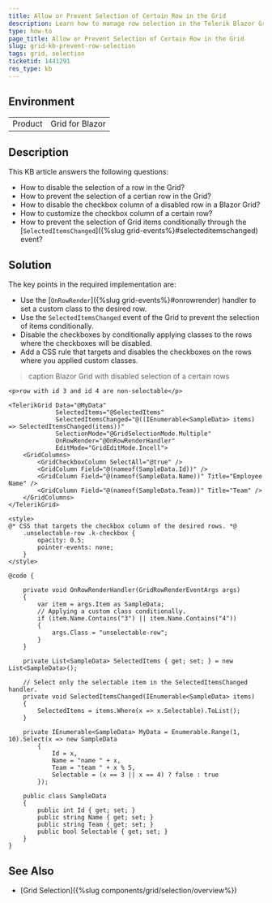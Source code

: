 ```yaml
---
title: Allow or Prevent Selection of Certain Row in the Grid
description: Learn how to manage row selection in the Telerik Blazor Grid by preventing specific rows from being selected conditionally, applying CSS rules to checkbox columns, and handling selection changes through the SelectedItemsChanged event.
type: how-to
page_title: Allow or Prevent Selection of Certain Row in the Grid
slug: grid-kb-prevent-row-selection
tags: grid, selection
ticketid: 1441291
res_type: kb
---
```


## Environment

<table>
    <tbody>
        <tr>
            <td>Product</td>
            <td>Grid for Blazor</td>
        </tr>
    </tbody>
</table>

## Description

This KB article answers the following questions:

* How to disable the selection of a row in the Grid?
* How to prevent the selection of a certian row in the Grid?
* How to disable the checkbox column of a disabled row in a Blazor Grid?
* How to customize the checkbox column of a certain row?
* How to prevent the selection of Grid items conditionally through the [`SelectedItemsChanged`]({%slug grid-events%}#selecteditemschanged) event?

## Solution

The key points in the required implementation are:

* Use the [`OnRowRender`]({%slug grid-events%}#onrowrender) handler to set a custom class to the desired row. 
* Use the `SelectedItemsChanged` event of the Grid to prevent the selection of items conditionally.
* Disable the checkboxes by conditionally applying classes to the rows where the checkboxes will be disabled.
* Add a CSS rule that targets and disables the checkboxes on the rows where you applied custom classes.

>caption Blazor Grid with disabled selection of a certain rows

````CSHTML
<p>row with id 3 and id 4 are non-selectable</p>

<TelerikGrid Data="@MyData"
             SelectedItems="@SelectedItems"
             SelectedItemsChanged="@((IEnumerable<SampleData> items) => SelectedItemsChanged(items))"
             SelectionMode="@GridSelectionMode.Multiple"
             OnRowRender="@OnRowRenderHandler"
             EditMode="GridEditMode.Incell">
    <GridColumns>
        <GridCheckboxColumn SelectAll="@true" />
        <GridColumn Field="@(nameof(SampleData.Id))" />
        <GridColumn Field="@(nameof(SampleData.Name))" Title="Employee Name" />
        <GridColumn Field="@(nameof(SampleData.Team))" Title="Team" />
    </GridColumns>
</TelerikGrid>

<style>
@* CSS that targets the checkbox column of the desired rows. *@
    .unselectable-row .k-checkbox {
        opacity: 0.5;
        pointer-events: none;
    }
</style>

@code {
    
    private void OnRowRenderHandler(GridRowRenderEventArgs args)
    {
        var item = args.Item as SampleData;
        // Applying a custom class conditionally.
        if (item.Name.Contains("3") || item.Name.Contains("4"))
        {
            args.Class = "unselectable-row";
        }
    }

    private List<SampleData> SelectedItems { get; set; } = new List<SampleData>();

    // Select only the selectable item in the SelectedItemsChanged handler.
    private void SelectedItemsChanged(IEnumerable<SampleData> items)
    {
        SelectedItems = items.Where(x => x.Selectable).ToList();
    }

    private IEnumerable<SampleData> MyData = Enumerable.Range(1, 10).Select(x => new SampleData
        {
            Id = x,
            Name = "name " + x,
            Team = "team " + x % 5,
            Selectable = (x == 3 || x == 4) ? false : true
        });

    public class SampleData
    {
        public int Id { get; set; }
        public string Name { get; set; }
        public string Team { get; set; }
        public bool Selectable { get; set; }
    }
}
````

## See Also

* [Grid Selection]({%slug components/grid/selection/overview%})